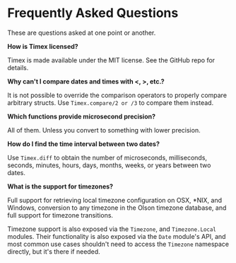 # Frequently Asked Questions

These are questions asked at one point or another.

**How is Timex licensed?**

Timex is made available under the MIT license. See the GitHub repo for details.

**Why can't I compare dates and times with <, >, etc.?**

It is not possible to override the comparison operators to properly
compare arbitrary structs. Use `Timex.compare/2 or /3` to compare them instead.

**Which functions provide microsecond precision?**

All of them. Unless you convert to something with lower precision.

**How do I find the time interval between two dates?**

Use `Timex.diff` to obtain the number of microseconds, milliseconds, seconds, minutes, hours, days, months, weeks, or years between two dates.

**What is the support for timezones?**

Full support for retrieving local timezone configuration on OSX, *NIX, and Windows, conversion to any timezone in the Olson timezone database, and full support for timezone transitions.

Timezone support is also exposed via the `Timezone`, and `Timezone.Local` modules. Their functionality is also exposed via the `Date` module's API, and most common use cases shouldn't need to access the `Timezone` namespace directly, but it's there if needed.
